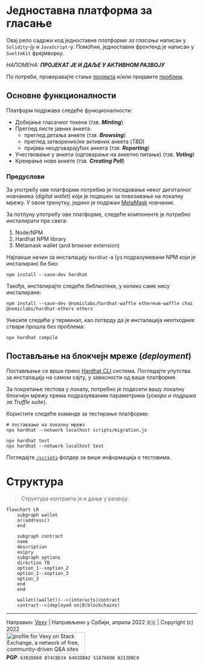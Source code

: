 # Једноставна платформа за гласање
Овај репо садржи код једноставне _платформе за гласање_ написан у `Solidity`-ју и `JavaScript`-у. Помоћни, једноставни фронтенд је написан у `SvelteKit` фрејмворку.

_НАПОМЕНА: **ПРОЈЕКАТ ЈЕ И ДАЉЕ У АКТИВНОМ РАЗВОЈУ**_  

По потреби, проверавајте стање [пројекта](https://github.com/vexy/simple_voting/projects/1) и/или пријавите [проблем](https://github.com/vexy/simple_voting/issues).

## Основне функционалности
Платформ подржава следеће функционалности:
  - Добијање гласачког токена (_тзв. **Minting**_)
  - Преглед листе јавних анкета:
    - преглед детаља анкете (_тзв. **Browsing**_)
    - преглед затворених/не активних анкета (_TBD_)
    - пријава неодговарајућих анкета (_тзв. **Reporting**_)
  - Учествовање у анкети (одговарање на анкетно питање) (_тзв. **Voting**_)
  - Креирање нове анкете (_тзв. **Creating Poll**_)

### Предуслови
За употребу ове платформе потребно је поседовање неког дигиталног новчаника (_digital wallet_) који је подешен за повезивање на локалну мрежу. У овом тренутку, једино је подржан [MetaMask](https://metamask.io/) новчаник.

За потпуну употребу ове платформе, следеће компоненте је потребно инсталирати пре свега:
1. Node/NPM
2. Hardhat NPM library
3. Metamask wallet (and browser extension)

Најлакши начин за инсталацију `Hardhat`-а (уз подразумевани NPM који је инсталиран) би био:
```
npm install --save-dev hardhat
```

Такође, инсталирајте следеће библиотеке, у колико саме нису инсталиране:
```
npm install --save-dev @nomiclabs/hardhat-waffle ethereum-waffle chai @nomiclabs/hardhat-ethers ethers
```

Унесите следеће у терминал, као потврду да је инсталација неопходних ствари прошла без проблема:
```
npx hardhat compile
```

## Постављање на блокчејн мреже (_deployment_)
Постављање се врши преко [Hardhat CLI](https://hardhat.org/) система. Погледајте упутства за инсталацију на самом сајту, у зависности од ваше платформе.

За покретање тестова у локалу, потребно је подесити вашу локалну блокчејн мрежу према подразуеваним параметрима (_ускоро и подршка за Truffle suite_).

Користите следеће команде за тестирање платформе:
```
# постављање на локалну мрежз
npx hardhat --network localhost scripts/migration.js

npx hardhat test
npx hardhat --network localhost test
```

Погледајте [`/scripts`](/scripts/) фолдер за више информација о тестовима.

# Структура
> Структура контракта је и даље у развоју.

```mermaid
flowchart LR
    subgraph wallet
    o((address))
    end

    subgraph contract
    name
    description
    exipry
    subgraph options
    direction TB
    option_1--xoption_2
    option_2--xoption_3
    option_3
    end
    end

    wallet((wallet))-->|interacts|contract
    contract-->|deployed on|B(blockchains)
```

---
Направио: [Vexy](https://github.com/vexy) | Направљено у Србији, априла 2022 🇷🇸  | Copyright (c) 2022  
<a href="https://stackexchange.com/users/215166">
  <img src="https://stackexchange.com/users/flair/215166.png?theme=clean" width="208" height="58" alt="profile for Vexy on Stack Exchange, a network of free, community-driven Q&amp;A sites" title="profile for Vexy on Stack Exchange, a network of free, community-driven Q&amp;A sites">
</a><br>
**PGP**: `6302D860 B74CBD34 6482DBA2 518766D0 8213DBC0`